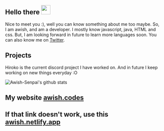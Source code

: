 ## Hello there <img src="https://raw.githubusercontent.com/MartinHeinz/MartinHeinz/master/wave.gif" width="30px">
Nice to meet you :), well you can know something about me too maybe. So, I am awish, and am a developer. I mostly know javascript, java, HTML and css. But, I am looking forward in future to learn more languages soon. You can also know me on <a href="https://twitter.com/Awish79614683" target="_blank">Twitter</a>.

## Projects
Hiroko is the current discord project I have worked on. And in future I keep working on new things everyday :O


![Awish-Senpai's github stats](https://github-readme-stats.vercel.app/api?username=Awish-Senpai&show_icons=true&theme=tokyonight)

## My website [awish.codes](https://awish.codes/)
## If that link doesn't work, use this [awish.netlify.app](https://awish.netlify.app)
